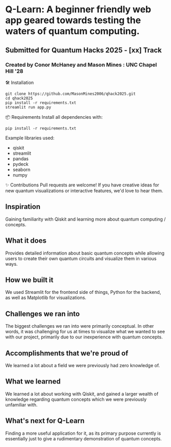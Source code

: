 # Q-Learn: A beginner friendly web app geared towards testing the waters of quantum computing.
## Submitted for Quantum Hacks 2025 - [xx] Track
### Created by Conor McHaney and Mason Mines : UNC Chapel Hill '28

🛠️ Installation
```
git clone https://github.com/MasonMines2006/qhack2025.git
cd qhack2025
pip install -r requirements.txt
streamlit run app.py
```


📦 Requirements
Install all dependencies with:

```
pip install -r requirements.txt
```

Example libraries used:
- qiskit
- streamlit
- pandas
- pydeck
- seaborn
- numpy

✨ Contributions
Pull requests are welcome! If you have creative ideas for new quantum visualizations or interactive features, we'd love to hear them.



## Inspiration
Gaining familiarity with Qiskit and learning more about quantum computing / concepts.
## What it does
Provides detailed information about basic quantum concepts while allowing users to create their own quantum circuits and visualize them in various ways.
## How we built it
We used Streamlit for the frontend side of things, Python for the backend, as well as Matplotlib for visualizations.
## Challenges we ran into
The biggest challenges we ran into were primarily conceptual. In other words, it was challenging for us at times to visualize what we wanted to see with our project, primarily due to our inexperience with quantum concepts.
## Accomplishments that we're proud of
We learned a lot about a field we were previously had zero knowledge of.
## What we learned
We learned a lot about working with Qiskit, and gained a larger wealth of knowledge regarding quantum concepts which we were previously unfamiliar with.
## What's next for Q-Learn
Finding a more useful application for it, as its primary purpose currently is essentially just to give a rudimentary demonstration of quantum concepts.
